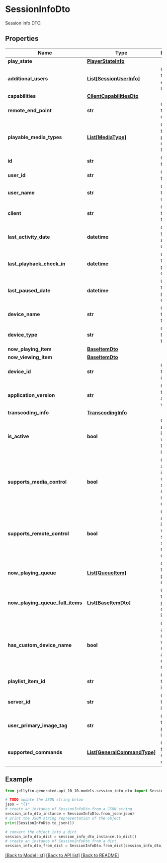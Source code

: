 # SessionInfoDto

Session info DTO.

## Properties

Name | Type | Description | Notes
------------ | ------------- | ------------- | -------------
**play_state** | [**PlayerStateInfo**](PlayerStateInfo.md) |  | [optional] 
**additional_users** | [**List[SessionUserInfo]**](SessionUserInfo.md) | Gets or sets the additional users. | [optional] 
**capabilities** | [**ClientCapabilitiesDto**](ClientCapabilitiesDto.md) |  | [optional] 
**remote_end_point** | **str** | Gets or sets the remote end point. | [optional] 
**playable_media_types** | [**List[MediaType]**](MediaType.md) | Gets or sets the playable media types. | [optional] 
**id** | **str** | Gets or sets the id. | [optional] 
**user_id** | **str** | Gets or sets the user id. | [optional] 
**user_name** | **str** | Gets or sets the username. | [optional] 
**client** | **str** | Gets or sets the type of the client. | [optional] 
**last_activity_date** | **datetime** | Gets or sets the last activity date. | [optional] 
**last_playback_check_in** | **datetime** | Gets or sets the last playback check in. | [optional] 
**last_paused_date** | **datetime** | Gets or sets the last paused date. | [optional] 
**device_name** | **str** | Gets or sets the name of the device. | [optional] 
**device_type** | **str** | Gets or sets the type of the device. | [optional] 
**now_playing_item** | [**BaseItemDto**](BaseItemDto.md) |  | [optional] 
**now_viewing_item** | [**BaseItemDto**](BaseItemDto.md) |  | [optional] 
**device_id** | **str** | Gets or sets the device id. | [optional] 
**application_version** | **str** | Gets or sets the application version. | [optional] 
**transcoding_info** | [**TranscodingInfo**](TranscodingInfo.md) |  | [optional] 
**is_active** | **bool** | Gets or sets a value indicating whether this session is active. | [optional] 
**supports_media_control** | **bool** | Gets or sets a value indicating whether the session supports media control. | [optional] 
**supports_remote_control** | **bool** | Gets or sets a value indicating whether the session supports remote control. | [optional] 
**now_playing_queue** | [**List[QueueItem]**](QueueItem.md) | Gets or sets the now playing queue. | [optional] 
**now_playing_queue_full_items** | [**List[BaseItemDto]**](BaseItemDto.md) | Gets or sets the now playing queue full items. | [optional] 
**has_custom_device_name** | **bool** | Gets or sets a value indicating whether the session has a custom device name. | [optional] 
**playlist_item_id** | **str** | Gets or sets the playlist item id. | [optional] 
**server_id** | **str** | Gets or sets the server id. | [optional] 
**user_primary_image_tag** | **str** | Gets or sets the user primary image tag. | [optional] 
**supported_commands** | [**List[GeneralCommandType]**](GeneralCommandType.md) | Gets or sets the supported commands. | [optional] 

## Example

```python
from jellyfin.generated.api_10_10.models.session_info_dto import SessionInfoDto

# TODO update the JSON string below
json = "{}"
# create an instance of SessionInfoDto from a JSON string
session_info_dto_instance = SessionInfoDto.from_json(json)
# print the JSON string representation of the object
print(SessionInfoDto.to_json())

# convert the object into a dict
session_info_dto_dict = session_info_dto_instance.to_dict()
# create an instance of SessionInfoDto from a dict
session_info_dto_from_dict = SessionInfoDto.from_dict(session_info_dto_dict)
```
[[Back to Model list]](README.md#documentation-for-models) [[Back to API list]](README.md#documentation-for-api-endpoints) [[Back to README]](README.md)


